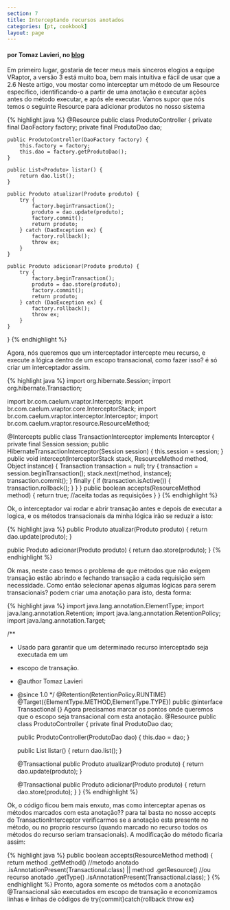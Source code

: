 ```yaml
---
section: 7
title: Interceptando recursos anotados
categories: [pt, cookbook]
layout: page
---
```


<h4>por Tomaz Lavieri, no <a href="http://blog.tomazlavieri.com.br/2009/vraptor3-interceptando-recursos-anotados/">blog</a></h4>

Em primeiro lugar, gostaria de tecer meus mais sinceros elogios a equipe VRaptor, a versão 3 está muito boa, bem mais intuitiva e fácil de usar que a 2.6
Neste artigo, vou mostar como interceptar um método de um Resource especifico, identificando-o a partir de uma anotação e executar ações antes do método executar, e após ele executar.
Vamos supor que nós temos o seguinte Resource para adicionar produtos no nosso sistema

{% highlight java %}
@Resource
public class ProdutoController {
    private final DaoFactory factory;
    private final ProdutoDao dao;

    public ProdutoController(DaoFactory factory) {
        this.factory = factory;
        this.dao = factory.getProdutoDao();
    }

    public List<Produto> listar() {
        return dao.list();
    }

    public Produto atualizar(Produto produto) {
        try {
            factory.beginTransaction();
            produto = dao.update(produto);
            factory.commit();
            return produto;
        } catch (DaoException ex) {
            factory.rollback();
            throw ex;
        }
    }

    public Produto adicionar(Produto produto) {
        try {
            factory.beginTransaction();
            produto = dao.store(produto);
            factory.commit();
            return produto;
        } catch (DaoException ex) {
            factory.rollback();
            throw ex;
        }
    }
}
{% endhighlight %}

Agora, nós queremos que um interceptador intercepte meu recurso, e execute a lógica dentro de um escopo transacional, como fazer isso? é só criar um interceptador assim.

{% highlight java %}
import org.hibernate.Session;
import org.hibernate.Transaction;

import br.com.caelum.vraptor.Intercepts;
import br.com.caelum.vraptor.core.InterceptorStack;
import br.com.caelum.vraptor.interceptor.Interceptor;
import br.com.caelum.vraptor.resource.ResourceMethod;

@Intercepts
public class TransactionInterceptor implements Interceptor {
        private final Session session;
        public HibernateTransactionInterceptor(Session session) {
            this.session = session;
        }
        public void intercept(InterceptorStack stack, ResourceMethod method,
                                Object instance) {
            Transaction transaction = null;
            try {
                transaction = session.beginTransaction();
                stack.next(method, instance);
                transaction.commit();
            } finally {
                if (transaction.isActive()) {
                    transaction.rollback();
                }
            }
        }
        public boolean accepts(ResourceMethod method) {
            return true; //aceita todas as requisições
        }
}
{% endhighlight %}

Ok, o interceptador vai rodar e abrir transação antes e depois de executar a logica, e os métodos transacionais da minha lógica irão se reduzir a isto:

{% highlight java %}
public Produto atualizar(Produto produto) {
    return dao.update(produto);
}

public Produto adicionar(Produto produto) {
    return dao.store(produto);
}
{% endhighlight %}

Ok mas, neste caso temos o problema de que métodos que não exigem transação estão abrindo e fechando transação a cada requisição sem necessidade.
Como então selecionar apenas algumas lógicas para serem transacionais? podem criar uma anotação para isto, desta forma:

{% highlight java %}
import java.lang.annotation.ElementType;
import java.lang.annotation.Retention;
import java.lang.annotation.RetentionPolicy;
import java.lang.annotation.Target;

/**
* Usado para garantir que um determinado recurso interceptado seja executada em um
* escopo de transação.
* @author Tomaz Lavieri
* @since 1.0
*/
@Retention(RetentionPolicy.RUNTIME)
@Target({ElementType.METHOD,ElementType.TYPE})
public @interface Transactional {}
Agora precisamos marcar os pontos onde queremos que o escopo seja transacional com esta anotação.
@Resource
public class ProdutoController {
    private final ProdutoDao dao;

    public ProdutoController(ProdutoDao dao) {
        this.dao = dao;
    }

    public List<Produto> listar() {
        return dao.list();
    }

    @Transactional
    public Produto atualizar(Produto produto) {
        return dao.update(produto);
    }

    @Transactional
    public Produto adicionar(Produto produto) {
        return dao.store(produto);
    }
}
{% endhighlight %}

Ok, o código ficou bem mais enxuto, mas como interceptar apenas os métodos marcados com esta anotação?? para tal basta no nosso accepts do TransactionInterceptor verificarmos se a anotação esta presente no método, ou no proprio rescurso (quando marcado no recurso todos os métodos do recurso seriam transacionais).
A modificação do método ficaria assim:

{% highlight java %}
public boolean accepts(ResourceMethod method) {
    return  method
                .getMethod() //metodo anotado
                .isAnnotationPresent(Transactional.class)
            || method
                .getResource() //ou recurso anotado
                .getType()
                .isAnnotationPresent(Transactional.class);
}
{% endhighlight %}
Pronto, agora somente os métodos com a anotação @Transacional são executados em escopo de transação e economizamos linhas e linhas de códigos de try{commit}catch{rollback throw ex}
